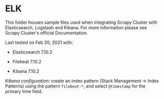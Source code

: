 ELK
===

This folder houses sample files used when integrating Scrapy Cluster with Elasticsearch, Logstash and Kibana. For more information please see Scrapy Cluster's official Documentation.

Last tested on Feb 20, 2021 with:

* Elasticsearch 7.10.2

* Filebeat 7.10.2

* Kibana 7.10.2

*Kibana configuration*: create an index pattern (Stack Management -> Index Patterns) using the pattern `filebeat-*`, and select `@timestamp` for the primary time field.